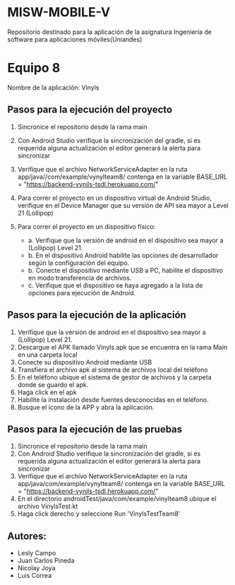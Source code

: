 # MISW-MOBILE-V
Repositorio destinado para la aplicación de la asignatura Ingeniería de software para aplicaciones móviles(Uniandes)

# Equipo 8
Nombre de la aplicación: Vinyls

## Pasos para la ejecución del proyecto
1. Sincronice el repositorio desde la rama main
2. Con Android Studio verifique la sincronización del gradle, si es requerida alguna actualización el editor generará la alerta para sincronizar
3. Verifique que el archivo NetworkServiceAdapter en la ruta app/java//com/example/vynylteam8/ contenga en la variable BASE_URL = "https://backend-vynils-tsdl.herokuapp.com/"
4. Para correr el proyecto en un dispositivo virtual de Android Studio, verifique en el Device Manager que su versión de API sea mayor a Level 21 (Lollipop)
5. Para correr el proyecto en un dispositivo físico:

	- a. Verifique que la versión de android en el dispositivo sea mayor a (Lollipop) Level 21.
	- b. En el dispositivo Android habilite las opciones de desarrollador según la configuración del equipo. 
	- b. Conecte el dispositivo mediante USB a PC, habilite el dispositivo en modo transferencia de archivos.
	- c. Verifique que el dispositivo se haya agregado a la lista de opciones para ejecución de Android. 

## Pasos para la ejecución de la aplicación
1. Verifique que la versión de android en el dispositivo sea mayor a (Lollipop) Level 21.
2. Descargue el APK llamado Vinyls.apk que se encuentra en la rama Main en una carpeta local 
3. Conecte su dispositivo Android mediante USB
4. Transfiera el archivo apk al sistema de archivos local del teléfono
5. En el teléfono ubique el sistema de gestor de archivos y la carpeta donde se guardo el apk.
6. Haga click en el apk
7. Habilite la instalación desde fuentes desconocidas en el teléfono. 
8. Busque el ícono de la APP y abra la aplicación. 


## Pasos para la ejecución de las pruebas
1. Sincronice el repositorio desde la rama main
2. Con Android Studio verifique la sincronización del gradle, si es requerida alguna actualización el editor generará la alerta para sincronizar
3. Verifique que el archivo NetworkServiceAdapter en la ruta app/java/com/example/vynylteam8/ contenga en la variable BASE_URL = "https://backend-vynils-tsdl.herokuapp.com/"
4. En el directorio androidTest/java/com/example/vinylteam8 ubique el archivo VinylsTest.kt
5. Haga click derecho y seleccione Run 'VinylsTestTeam8'

## Autores: 
- Lesly Campo
- Juan Carlos Pineda
- Nicolay Joya
- Luis Correa
